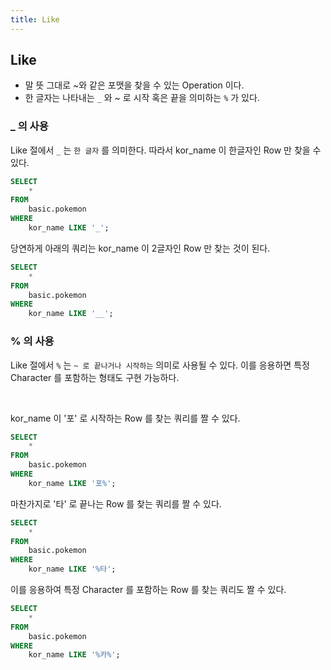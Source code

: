 ```yaml
---
title: Like
---
```


## Like
- 말 뜻 그대로 ~와 같은 포맷을 찾을 수 있는 Operation 이다.
- 한 글자는 나타내는 `_`  와  ~ 로 시작 혹은 끝을 의미하는 `%` 가 있다.

### _ 의 사용
Like 절에서  `_` 는 `한 글자` 를 의미한다. 따라서 kor_name 이 한글자인 Row 만 찾을 수 있다.

```sql
SELECT
	*
FROM
	basic.pokemon
WHERE
	kor_name LIKE '_';
```


당연하게 아래의 쿼리는 kor_name 이 2글자인 Row 만 찾는 것이 된다.

```sql
SELECT
	*
FROM
	basic.pokemon
WHERE
	kor_name LIKE '__';
```

### % 의 사용
Like 절에서  `%` 는 `~ 로 끝나거나 시작하는` 의미로 사용될 수 있다. 이를 응용하면 특정 Character 를 포함하는 형태도 구현 가능하다.

<br>

kor_name 이 '포' 로 시작하는 Row 를 찾는 쿼리를 짤 수 있다.

```sql
SELECT
	*
FROM
	basic.pokemon
WHERE
	kor_name LIKE '포%';
```


마찬가지로 '타' 로 끝나는 Row 를 찾는 쿼리를 짤 수 있다.

```sql
SELECT
	*
FROM
	basic.pokemon
WHERE
	kor_name LIKE '%타';
```


이를 응용하여 특정 Character 를 포함하는 Row 를 찾는 쿼리도 짤 수 있다.

```sql
SELECT
	*
FROM
	basic.pokemon
WHERE
	kor_name LIKE '%카%';
```
